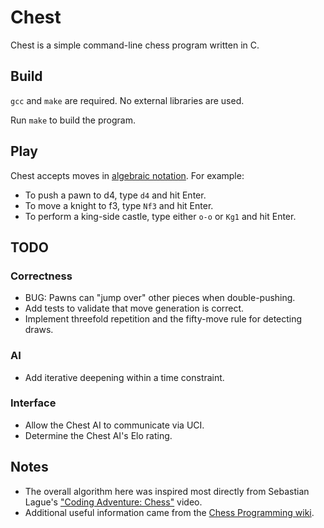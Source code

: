 # Chest

Chest is a simple command-line chess program written in C.

## Build

`gcc` and `make` are required. No external libraries are used.

Run `make` to build the program.

## Play

Chest accepts moves in [algebraic
notation](https://en.wikipedia.org/wiki/Algebraic_notation_(chess)). For
example:

* To push a pawn to d4, type `d4` and hit Enter.
* To move a knight to f3, type `Nf3` and hit Enter.
* To perform a king-side castle, type either `o-o` or `Kg1` and hit Enter.

## TODO

### Correctness
* BUG: Pawns can "jump over" other pieces when double-pushing.
* Add tests to validate that move generation is correct.
* Implement threefold repetition and the fifty-move rule for detecting draws.

### AI
* Add iterative deepening within a time constraint.

### Interface
* Allow the Chest AI to communicate via UCI.
* Determine the Chest AI's Elo rating.

## Notes

* The overall algorithm here was inspired most directly from Sebastian Lague's
  ["Coding Adventure: Chess"](https://www.youtube.com/watch?v=U4ogK0MIzqk)
  video.
* Additional useful information came from the [Chess Programming
  wiki](https://www.chessprogramming.org/).
